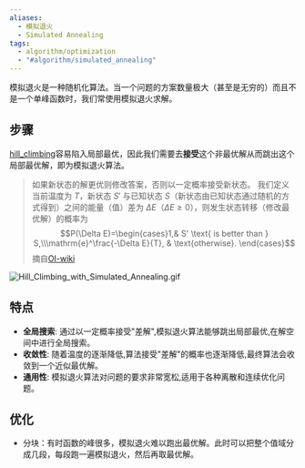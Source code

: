 ```yaml
---
aliases:
  - 模拟退火
  - Simulated Annealing
tags:
  - algorithm/optimization
  - "#algorithm/simulated_annealing"
---
```



模拟退火是一种随机化算法。当一个问题的方案数量极大（甚至是无穷的）而且不是一个单峰函数时，我们常使用模拟退火求解。

## 步骤

[hill_climbing](hill_climbing.md)容易陷入局部最优，因此我们需要去**接受**这个非最优解从而跳出这个局部最优解，即为模拟退火算法。

> 如果新状态的解更优则修改答案，否则以一定概率接受新状态。
> 我们定义当前温度为 $T$，新状态 $S'$ 与已知状态 $S$（新状态由已知状态通过随机的方式得到）之间的能量（值）差为 $\Delta E$（$\Delta E\geqslant 0$），则发生状态转移（修改最优解）的概率为
> $$P(\Delta E)=\begin{cases}1,& S' \text{ is better than } S,\\\mathrm{e}^\frac{-\Delta E}{T}, & \text{otherwise}.
\end{cases}$$
> 摘自[OI-wiki](https://github.com/OI-wiki/OI-wiki/blob/master/docs/misc/simulated-annealing.md)



![Hill_Climbing_with_Simulated_Annealing.gif](https://pic-1257412153.cos.ap-nanjing.myqcloud.com/images/2024/04/27/Hill_Climbing_with_Simulated_Annealing-5543bd.gif)


## 特点

- **全局搜索**: 通过以一定概率接受"差解",模拟退火算法能够跳出局部最优,在解空间中进行全局搜索。
- **收敛性**: 随着温度的逐渐降低,算法接受"差解"的概率也逐渐降低,最终算法会收敛到一个近似最优解。
- **通用性**: 模拟退火算法对问题的要求非常宽松,适用于各种离散和连续优化问题。

## 优化

- 分块：有时函数的峰很多，模拟退火难以跑出最优解。此时可以把整个值域分成几段，每段跑一遍模拟退火，然后再取最优解。